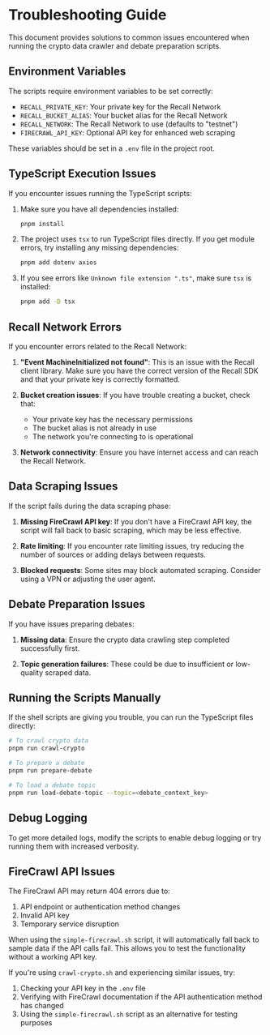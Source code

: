 # Troubleshooting Guide

This document provides solutions to common issues encountered when running the crypto data crawler and debate preparation scripts.

## Environment Variables

The scripts require environment variables to be set correctly:

- `RECALL_PRIVATE_KEY`: Your private key for the Recall Network
- `RECALL_BUCKET_ALIAS`: Your bucket alias for the Recall Network
- `RECALL_NETWORK`: The Recall Network to use (defaults to "testnet")
- `FIRECRAWL_API_KEY`: Optional API key for enhanced web scraping

These variables should be set in a `.env` file in the project root.

## TypeScript Execution Issues

If you encounter issues running the TypeScript scripts:

1. Make sure you have all dependencies installed:
   ```bash
   pnpm install
   ```

2. The project uses `tsx` to run TypeScript files directly. If you get module errors, try installing any missing dependencies:
   ```bash
   pnpm add dotenv axios
   ```

3. If you see errors like `Unknown file extension ".ts"`, make sure `tsx` is installed:
   ```bash
   pnpm add -D tsx
   ```

## Recall Network Errors

If you encounter errors related to the Recall Network:

1. **"Event MachineInitialized not found"**: This is an issue with the Recall client library. Make sure you have the correct version of the Recall SDK and that your private key is correctly formatted.

2. **Bucket creation issues**: If you have trouble creating a bucket, check that:
   - Your private key has the necessary permissions
   - The bucket alias is not already in use
   - The network you're connecting to is operational

3. **Network connectivity**: Ensure you have internet access and can reach the Recall Network.

## Data Scraping Issues

If the script fails during the data scraping phase:

1. **Missing FireCrawl API key**: If you don't have a FireCrawl API key, the script will fall back to basic scraping, which may be less effective.

2. **Rate limiting**: If you encounter rate limiting issues, try reducing the number of sources or adding delays between requests.

3. **Blocked requests**: Some sites may block automated scraping. Consider using a VPN or adjusting the user agent.

## Debate Preparation Issues

If you have issues preparing debates:

1. **Missing data**: Ensure the crypto data crawling step completed successfully first.

2. **Topic generation failures**: These could be due to insufficient or low-quality scraped data.

## Running the Scripts Manually

If the shell scripts are giving you trouble, you can run the TypeScript files directly:

```bash
# To crawl crypto data
pnpm run crawl-crypto

# To prepare a debate
pnpm run prepare-debate

# To load a debate topic
pnpm run load-debate-topic --topic=<debate_context_key>
```

## Debug Logging

To get more detailed logs, modify the scripts to enable debug logging or try running them with increased verbosity.

## FireCrawl API Issues

The FireCrawl API may return 404 errors due to:

1. API endpoint or authentication method changes
2. Invalid API key
3. Temporary service disruption

When using the `simple-firecrawl.sh` script, it will automatically fall back to sample data if the API calls fail. This allows you to test the functionality without a working API key.

If you're using `crawl-crypto.sh` and experiencing similar issues, try:

1. Checking your API key in the `.env` file
2. Verifying with FireCrawl documentation if the API authentication method has changed
3. Using the `simple-firecrawl.sh` script as an alternative for testing purposes 
